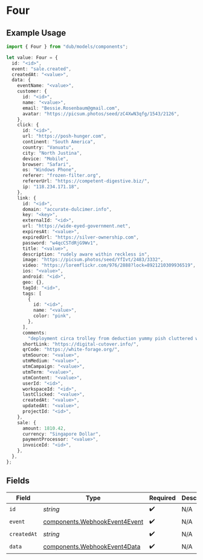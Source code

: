 # Four

## Example Usage

```typescript
import { Four } from "dub/models/components";

let value: Four = {
  id: "<id>",
  event: "sale.created",
  createdAt: "<value>",
  data: {
    eventName: "<value>",
    customer: {
      id: "<id>",
      name: "<value>",
      email: "Bessie.Rosenbaum@gmail.com",
      avatar: "https://picsum.photos/seed/zC4XwN3qfg/1543/2126",
    },
    click: {
      id: "<id>",
      url: "https://posh-hunger.com",
      continent: "South America",
      country: "Vanuatu",
      city: "North Justina",
      device: "Mobile",
      browser: "Safari",
      os: "Windows Phone",
      referer: "frozen-filter.org",
      refererUrl: "https://competent-digestive.biz/",
      ip: "118.234.171.18",
    },
    link: {
      id: "<id>",
      domain: "accurate-dulcimer.info",
      key: "<key>",
      externalId: "<id>",
      url: "https://wide-eyed-government.net",
      expiresAt: "<value>",
      expiredUrl: "https://silver-ownership.com",
      password: "w4qcCSTdRjG9Wv1",
      title: "<value>",
      description: "rudely aware within reckless in",
      image: "https://picsum.photos/seed/YfIvt/2483/3332",
      video: "https://loremflickr.com/976/2888?lock=8921210309936519",
      ios: "<value>",
      android: "<id>",
      geo: {},
      tagId: "<id>",
      tags: [
        {
          id: "<id>",
          name: "<value>",
          color: "pink",
        },
      ],
      comments:
        "deployment circa trolley from deduction yummy pish cluttered whose manipulate sweet for badly",
      shortLink: "https://digital-cutover.info/",
      qrCode: "https://white-forage.org/",
      utmSource: "<value>",
      utmMedium: "<value>",
      utmCampaign: "<value>",
      utmTerm: "<value>",
      utmContent: "<value>",
      userId: "<id>",
      workspaceId: "<id>",
      lastClicked: "<value>",
      createdAt: "<value>",
      updatedAt: "<value>",
      projectId: "<id>",
    },
    sale: {
      amount: 1810.42,
      currency: "Singapore Dollar",
      paymentProcessor: "<value>",
      invoiceId: "<id>",
    },
  },
};
```

## Fields

| Field                                                                          | Type                                                                           | Required                                                                       | Description                                                                    |
| ------------------------------------------------------------------------------ | ------------------------------------------------------------------------------ | ------------------------------------------------------------------------------ | ------------------------------------------------------------------------------ |
| `id`                                                                           | *string*                                                                       | :heavy_check_mark:                                                             | N/A                                                                            |
| `event`                                                                        | [components.WebhookEvent4Event](../../models/components/webhookevent4event.md) | :heavy_check_mark:                                                             | N/A                                                                            |
| `createdAt`                                                                    | *string*                                                                       | :heavy_check_mark:                                                             | N/A                                                                            |
| `data`                                                                         | [components.WebhookEvent4Data](../../models/components/webhookevent4data.md)   | :heavy_check_mark:                                                             | N/A                                                                            |
